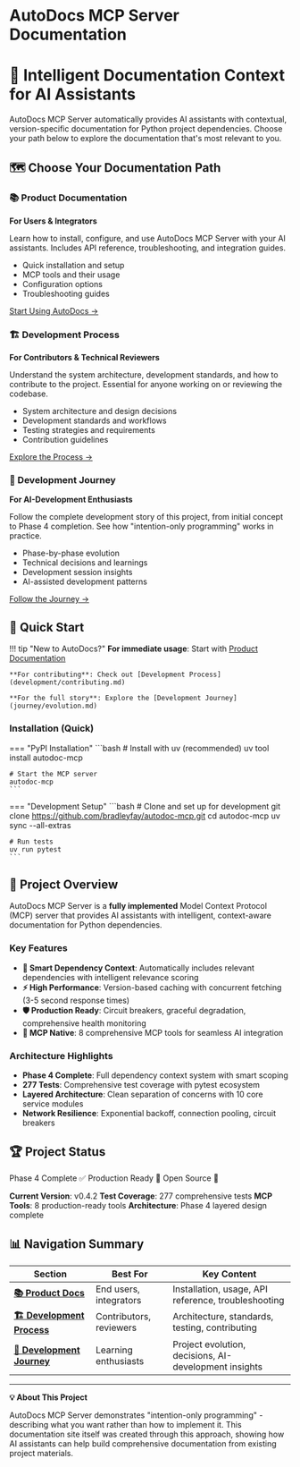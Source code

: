 # AutoDocs MCP Server Documentation

<div class="hero-banner">
  <h1>🤖 Intelligent Documentation Context for AI Assistants</h1>
  <p class="lead">AutoDocs MCP Server automatically provides AI assistants with contextual, version-specific documentation for Python project dependencies. Choose your path below to explore the documentation that's most relevant to you.</p>
</div>

## 🗺️ Choose Your Documentation Path

<div class="path-cards">
  <div class="path-card product">
    <h3>📚 Product Documentation</h3>
    <p><strong>For Users & Integrators</strong></p>
    <p>Learn how to install, configure, and use AutoDocs MCP Server with your AI assistants. Includes API reference, troubleshooting, and integration guides.</p>
    <ul>
      <li>Quick installation and setup</li>
      <li>MCP tools and their usage</li>
      <li>Configuration options</li>
      <li>Troubleshooting guides</li>
    </ul>
    <a href="product/index.md" class="btn-primary">Start Using AutoDocs →</a>
  </div>

  <div class="path-card development">
    <h3>🏗️ Development Process</h3>
    <p><strong>For Contributors & Technical Reviewers</strong></p>
    <p>Understand the system architecture, development standards, and how to contribute to the project. Essential for anyone working on or reviewing the codebase.</p>
    <ul>
      <li>System architecture and design decisions</li>
      <li>Development standards and workflows</li>
      <li>Testing strategies and requirements</li>
      <li>Contribution guidelines</li>
    </ul>
    <a href="development/index.md" class="btn-secondary">Explore the Process →</a>
  </div>

  <div class="path-card journey">
    <h3>📖 Development Journey</h3>
    <p><strong>For AI-Development Enthusiasts</strong></p>
    <p>Follow the complete development story of this project, from initial concept to Phase 4 completion. See how "intention-only programming" works in practice.</p>
    <ul>
      <li>Phase-by-phase evolution</li>
      <li>Technical decisions and learnings</li>
      <li>Development session insights</li>
      <li>AI-assisted development patterns</li>
    </ul>
    <a href="journey/index.md" class="btn-accent">Follow the Journey →</a>
  </div>
</div>

## 🚀 Quick Start

!!! tip "New to AutoDocs?"
    **For immediate usage**: Start with [Product Documentation](product/getting-started.md)

    **For contributing**: Check out [Development Process](development/contributing.md)

    **For the full story**: Explore the [Development Journey](journey/evolution.md)

### Installation (Quick)

=== "PyPI Installation"
    ```bash
    # Install with uv (recommended)
    uv tool install autodoc-mcp

    # Start the MCP server
    autodoc-mcp
    ```

=== "Development Setup"
    ```bash
    # Clone and set up for development
    git clone https://github.com/bradleyfay/autodoc-mcp.git
    cd autodoc-mcp
    uv sync --all-extras

    # Run tests
    uv run pytest
    ```

## 🎯 Project Overview

AutoDocs MCP Server is a **fully implemented** Model Context Protocol (MCP) server that provides AI assistants with intelligent, context-aware documentation for Python dependencies.

### Key Features

- **🧠 Smart Dependency Context**: Automatically includes relevant dependencies with intelligent relevance scoring
- **⚡ High Performance**: Version-based caching with concurrent fetching (3-5 second response times)
- **🛡️ Production Ready**: Circuit breakers, graceful degradation, comprehensive health monitoring
- **🔗 MCP Native**: 8 comprehensive MCP tools for seamless AI integration

### Architecture Highlights

- **Phase 4 Complete**: Full dependency context system with smart scoping
- **277 Tests**: Comprehensive test coverage with pytest ecosystem
- **Layered Architecture**: Clean separation of concerns with 10 core service modules
- **Network Resilience**: Exponential backoff, connection pooling, circuit breakers

## 🏆 Project Status

<div class="status-badges">
  <span class="badge badge-success">Phase 4 Complete ✅</span>
  <span class="badge badge-info">Production Ready 🚀</span>
  <span class="badge badge-primary">Open Source 💚</span>
</div>

**Current Version**: v0.4.2
**Test Coverage**: 277 comprehensive tests
**MCP Tools**: 8 production-ready tools
**Architecture**: Phase 4 layered design complete

## 📊 Navigation Summary

| Section | Best For | Key Content |
|---------|----------|-------------|
| **[📚 Product Docs](product/index.md)** | End users, integrators | Installation, usage, API reference, troubleshooting |
| **[🏗️ Development Process](development/index.md)** | Contributors, reviewers | Architecture, standards, testing, contributing |
| **[📖 Development Journey](journey/index.md)** | Learning enthusiasts | Project evolution, decisions, AI-development insights |

---

<div class="footer-note">
  <p><strong>💡 About This Project</strong></p>
  <p>AutoDocs MCP Server demonstrates "intention-only programming" - describing what you want rather than how to implement it. This documentation site itself was created through this approach, showing how AI assistants can help build comprehensive documentation from existing project materials.</p>
</div>
